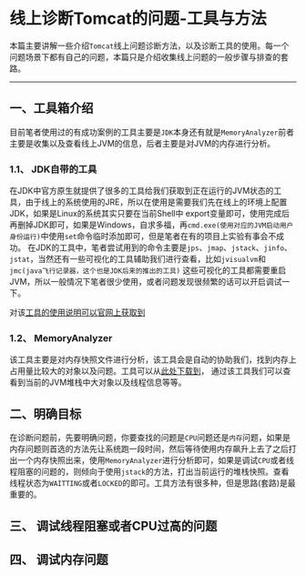 # 线上诊断Tomcat的问题-工具与方法

本篇主要讲解一些介绍`Tomcat`线上问题诊断方法，以及诊断工具的使用。每一个问题场景下都有自己的问题，本篇只是介绍收集线上问题的一般步骤与排查的套路。

-----------


## 一、工具箱介绍

目前笔者使用过的有成功案例的工具主要是`JDK`本身还有就是`MemoryAnalyzer`前者主要是收集以及查看线上JVM的信息，后者主要是对JVM的内存进行分析。

### 1.1、 JDK自带的工具 

在JDK中官方原生就提供了很多的工具给我们获取到正在运行的JVM状态的工具，由于线上的系统使用的JRE，所以在使用是需要我们先在线上的环境上配置JDK，如果是Linux的系统其实只要在当前Shell中
export变量即可，使用完成后再删掉JDK即可，如果是Windows，自求多福，再`cmd.exe(使用对应的JVM启动用户身份运行)`中使用`set`命令临时添加即可，但是笔者在有的项目上实验有事会不成功。
在JDK的工具中，笔者尝试用到的命令主要是`jps`、`jmap`、`jstack`、`jinfo`、`jstat`，当然还有一些可视化的工具辅助我们进行查看，比如`jvisualvm`和`jmc(java飞行记录器，这个也是JDK后来的推出的工具)`
这些可视化的工具都需要重启JVM，所以一般情况下笔者很少使用，或者问题发现很频繁的话可以开启调试一下。


对该[工具的使用说明可以官网上获取到](https://docs.oracle.com/javase/7/docs/technotes/tools/)




### 1.2、 MemoryAnalyzer

该工具主要是对内存快照文件进行分析，该工具会是自动的协助我们，找到内存上占用量比较大的对象以及问题。工具可以从[此处下载到](http://fdoc.epoint.com.cn:3366/eclipse/MemoryAnalyzer-1.7.0.20170613-win32.win32.x86_64.zip)，
通过该工具我们可以查看到当前的JVM堆栈中大对象以及线程信息等等。


## 二、明确目标

在诊断问题前，先要明确问题，你要查找的问题是`CPU`问题还是`内存`问题，如果是内存问题则首选的方法先让系统跑一段时间，然后等待使用内存飙升上去了之后打出一个内存快照出来，使用`MemoryAnalyzer`进行分析即可，如果是调试`CPU`或者线程阻塞的问题的，则倾向于使用`jstack`的方法，打出当前运行的堆栈快照。查看线程状态为`WAITTING`或者`LOCKED`的即可。工具方法有很多种，但是思路(套路)是最重要的。




## 三、 调试线程阻塞或者CPU过高的问题




## 四、 调试内存问题




















